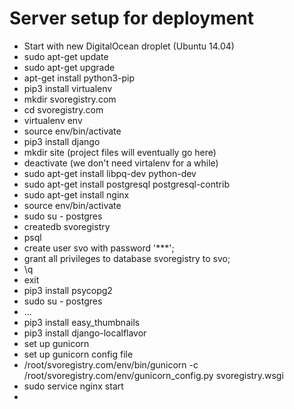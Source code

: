 Server setup for deployment
===========================

* Start with new DigitalOcean droplet (Ubuntu 14.04)
* sudo apt-get update
* sudo apt-get upgrade
* apt-get install python3-pip
* pip3 install virtualenv
* mkdir svoregistry.com
* cd svoregistry.com
* virtualenv env
* source env/bin/activate
* pip3 install django
* mkdir site (project files will eventually go here)
* deactivate (we don't need virtalenv for a while)
* sudo apt-get install libpq-dev python-dev
* sudo apt-get install postgresql postgresql-contrib
* sudo apt-get install nginx
* source env/bin/activate
* sudo su - postgres
* createdb svoregistry
* psql
* create user svo with password '***';
* grant all privileges to database svoregistry to svo;
* \q
* exit
* pip3 install psycopg2
* sudo su - postgres
* ...
* pip3 install easy_thumbnails
* pip3 install django-localflavor
* set up gunicorn
* set up gunicorn config file
* /root/svoregistry.com/env/bin/gunicorn -c /root/svoregistry.com/env/gunicorn_config.py svoregistry.wsgi
* sudo service nginx start
* 

